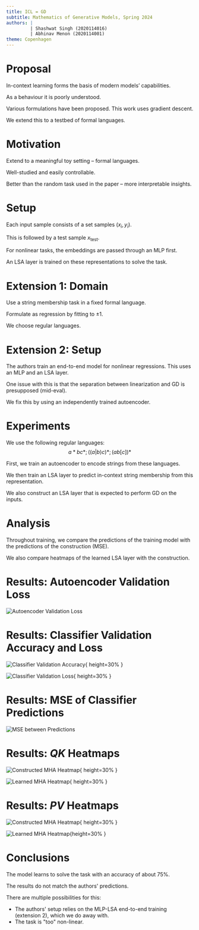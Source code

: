 ```yaml
---
title: ICL = GD
subtitle: Mathematics of Generative Models, Spring 2024
authors: |
         | Shashwat Singh (2020114016)
         | Abhinav Menon (2020114001)
theme: Copenhagen
---
```


# Proposal
In-context learning forms the basis of modern models’ capabilities.

As a behaviour it is poorly understood.

Various formulations have been proposed.
This work uses gradient descent.

We extend this to a testbed of formal languages. 

# Motivation
Extend to a meaningful toy setting – formal languages.

Well-studied and easily controllable.

Better than the random task used in the paper – more interpretable insights.

# Setup
Each input sample consists of a set samples $(x_i, y_i)$.

This is followed by a test sample $x_\text{test}$.

For nonlinear tasks, the embeddings are passed through an MLP first.

An LSA layer is trained on these representations to solve the task.

# Extension 1: Domain
Use a string membership task in a fixed formal language.

Formulate as regression by fitting to ±1.

We choose regular languages.

# Extension 2: Setup
The authors train an end-to-end model for nonlinear regressions.
This uses an MLP and an LSA layer.

One issue with this is that the separation between linearization and GD is presupposed (mid-eval).

We fix this by using an independently trained autoencoder.

# Experiments
We use the following regular languages:
$$a*bc*; ((a|b)c)*; (ab[c])*$$

First, we train an autoencoder to encode strings from these languages.

We then train an LSA layer to predict in-context string membership from this representation.

We also construct an LSA layer that is expected to perform GD on the inputs.

# Analysis
Throughout training, we compare the predictions of the training model with the predictions of the construction (MSE).

We also compare heatmaps of the learned LSA layer with the construction.

# Results: Autoencoder Validation Loss
![Autoencoder Validation Loss](images/autoencoder_val_loss.png)

# Results: Classifier Validation Accuracy and Loss
![Classifier Validation Accuracy](images/val_acc.png){ height=30% }

![Classifier Validation Loss](images/val_loss.png){ height=30% }

# Results: MSE of Classifier Predictions
![MSE between Predictions](images/preds_mse.png)

# Results: $QK$ Heatmaps
![Constructed MHA Heatmap](images/constructed_kq.png){ height=30% }

![Learned MHA Heatmap](images/learned_kq.png){ height=30% }

# Results: $PV$ Heatmaps
![Constructed MHA Heatmap](images/constructed_pv.png){ height=30% }

![Learned MHA Heatmap](images/learned_pv.png){height=30% }

# Conclusions
The model learns to solve the task with an accuracy of about 75%.

The results do not match the authors' predictions.

There are multiple possibilities for this:

* The authors' setup relies on the MLP-LSA end-to-end training (extension 2), which we do away with.
* The task is "too" non-linear. 